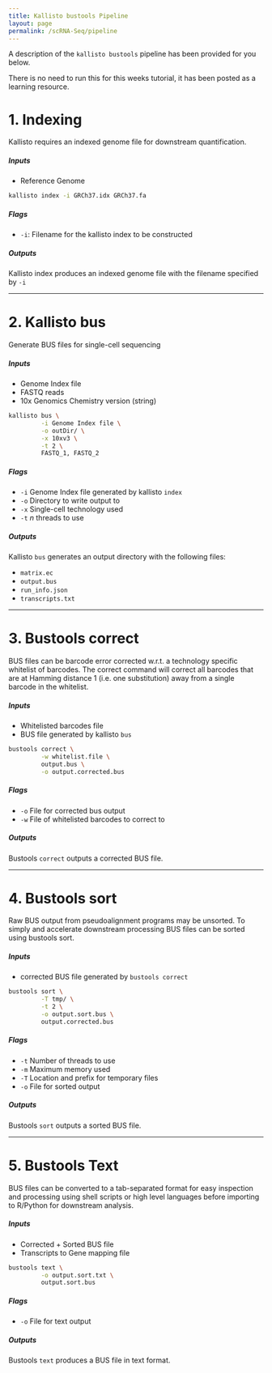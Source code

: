 ```yaml
---
title: Kallisto bustools Pipeline
layout: page
permalink: /scRNA-Seq/pipeline
---
```


A description of the `kallisto bustools` pipeline has been provided for you below.

There is no need to run this for this weeks tutorial, it has been posted as a learning resource.

# 1. Indexing
Kallisto requires an indexed genome file for downstream quantification.

##### *Inputs*
- Reference Genome

```bash
kallisto index -i GRCh37.idx GRCh37.fa
```

##### *Flags*
* `-i`: Filename for the kallisto index to be constructed

##### *Outputs*
Kallisto index produces an indexed genome file with the filename specified by `-i`

***

# 2. Kallisto bus
Generate BUS files for single-cell sequencing

##### *Inputs*
- Genome Index file
- FASTQ reads
- 10x Genomics Chemistry version (string)

```bash
kallisto bus \
         -i Genome Index file \
         -o outDir/ \
         -x 10xv3 \
         -t 2 \
         FASTQ_1, FASTQ_2
```

##### *Flags*
* `-i` Genome Index file generated by kallisto `index`
* `-o` Directory to write output to
* `-x` Single-cell technology used
* `-t` *n* threads to use

##### *Outputs*
Kallisto `bus` generates an output directory with the following files:

- `matrix.ec`
- `output.bus`
- `run_info.json`
- `transcripts.txt`

***

# 3. Bustools correct
BUS files can be barcode error corrected w.r.t. a technology specific whitelist of barcodes. The correct command will correct all barcodes that are at Hamming distance 1 (i.e. one substitution) away from a single barcode in the whitelist.

##### *Inputs*
- Whitelisted barcodes file
- BUS file generated by kallisto `bus`

```bash
bustools correct \
         -w whitelist.file \
         output.bus \
         -o output.corrected.bus
```

##### *Flags*
- `-o` File for corrected bus output
- `-w` File of whitelisted barcodes to correct to

##### *Outputs*
Bustools `correct` outputs a corrected BUS file.

***

# 4. Bustools sort
Raw BUS output from pseudoalignment programs may be unsorted. To simply and accelerate downstream processing BUS files can be sorted using bustools sort.

##### *Inputs*
- corrected BUS file generated by `bustools correct`

```bash
bustools sort \
         -T tmp/ \
         -t 2 \
         -o output.sort.bus \
         output.corrected.bus
```

##### *Flags*
- `-t` Number of threads to use
- `-m` Maximum memory used
- `-T` Location and prefix for temporary files
- `-o` File for sorted output

##### *Outputs*
Bustools `sort` outputs a sorted BUS file.

***

# 5. Bustools Text
BUS files can be converted to a tab-separated format for easy inspection and processing using shell scripts or high level languages before importing to R/Python for downstream analysis.

##### *Inputs*
- Corrected + Sorted BUS file
- Transcripts to Gene mapping file

```bash
bustools text \
         -o output.sort.txt \
         output.sort.bus
```

##### *Flags*
- `-o` File for text output

##### *Outputs*
Bustools `text` produces a BUS file in text format. 
